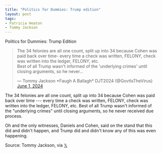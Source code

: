 ```yaml
---
title: "Politics for Dummies: Trump edition"
layout: post
tags:
- Patricia Heaton
- Tommy Jackson
---
```


Politics for Dummies: Trump Edition

<blockquote class="twitter-tweet"><p lang="en" dir="ltr">The 34 felonies are all one count, split up into 34 because Cohen was paid back over time- every time a check was written, FELONY, check was written into the ledger, FELONY, etc.<br>Best of all Trump wasn&#39;t informed of the &#39;underlying crimes&#39; until closing arguments, so he never…</p>&mdash; Tommy Jackson *Faugh A Ballagh* DJT2024 (@GovtIsTheVirus) <a href="https://twitter.com/GovtIsTheVirus/status/1796768895484690440?ref_src=twsrc%5Etfw">June 1, 2024</a></blockquote> <script async src="https://platform.twitter.com/widgets.js" charset="utf-8"></script>

The 34 felonies are all one count, split up into 34 because Cohen was paid back over time --- every time a check was written, FELONY, check was written into the ledger, FELONY, etc.
Best of all Trump wasn't informed of the "underlying crimes" until closing arguments, so he never received due process.

Oh and the only witnesses, Daniels and Cohen, said on the stand that this did and didn't happen, and Trump did and didn't know any of this was even happening.

Source: Tommy Jackson, via [𝕏](https://x.com)

